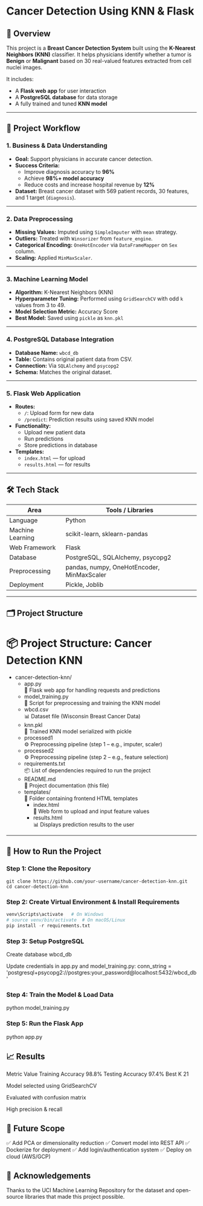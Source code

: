 # Cancer Detection Using KNN & Flask

## 📌 Overview
This project is a **Breast Cancer Detection System** built using the **K-Nearest Neighbors (KNN)** classifier. It helps physicians identify whether a tumor is **Benign** or **Malignant** based on 30 real-valued features extracted from cell nuclei images.

It includes:
- A **Flask web app** for user interaction
- A **PostgreSQL database** for data storage
- A fully trained and tuned **KNN model**

---

## 🚀 Project Workflow

### 1. Business & Data Understanding
- **Goal:** Support physicians in accurate cancer detection.
- **Success Criteria:**
  - Improve diagnosis accuracy to **96%**
  - Achieve **98%+ model accuracy**
  - Reduce costs and increase hospital revenue by **12%**
- **Dataset:** Breast cancer dataset with 569 patient records, 30 features, and 1 target (`diagnosis`).

---

### 2. Data Preprocessing
- **Missing Values:** Imputed using `SimpleImputer` with `mean` strategy.
- **Outliers:** Treated with `Winsorizer` from `feature_engine`.
- **Categorical Encoding:** `OneHotEncoder` via `DataFrameMapper` on `Sex` column.
- **Scaling:** Applied `MinMaxScaler`.

---

### 3. Machine Learning Model
- **Algorithm:** K-Nearest Neighbors (KNN)
- **Hyperparameter Tuning:** Performed using `GridSearchCV` with odd `k` values from 3 to 49.
- **Model Selection Metric:** Accuracy Score
- **Best Model:** Saved using `pickle` as `knn.pkl`

---

### 4. PostgreSQL Database Integration
- **Database Name:** `wbcd_db`
- **Table:** Contains original patient data from CSV.
- **Connection:** Via `SQLAlchemy` and `psycopg2`
- **Schema:** Matches the original dataset.

---

### 5. Flask Web Application
- **Routes:**
  - `/`: Upload form for new data
  - `/predict`: Prediction results using saved KNN model
- **Functionality:**
  - Upload new patient data
  - Run predictions
  - Store predictions in database
- **Templates:**
  - `index.html` — for upload
  - `results.html` — for results

---

## 🛠 Tech Stack

| Area                  | Tools / Libraries                         |
|-----------------------|--------------------------------------------|
| Language              | Python                                     |
| Machine Learning      | scikit-learn, sklearn-pandas               |
| Web Framework         | Flask                                      |
| Database              | PostgreSQL, SQLAlchemy, psycopg2           |
| Preprocessing         | pandas, numpy, OneHotEncoder, MinMaxScaler |
| Deployment            | Pickle, Joblib                             |

---

## 🗂 Project Structure

# 📦 Project Structure: Cancer Detection KNN

- cancer-detection-knn/
  - app.py  
    📄 Flask web app for handling requests and predictions
  - model_training.py  
    📄 Script for preprocessing and training the KNN model
  - wbcd.csv  
    📊 Dataset file (Wisconsin Breast Cancer Data)
  - knn.pkl  
    🧠 Trained KNN model serialized with pickle
  - processed1  
    ⚙️ Preprocessing pipeline (step 1 – e.g., imputer, scaler)
  - processed2  
    ⚙️ Preprocessing pipeline (step 2 – e.g., feature selection)
  - requirements.txt  
    📦 List of dependencies required to run the project
  - README.md  
    📘 Project documentation (this file)
  - templates/  
    📁 Folder containing frontend HTML templates
    - index.html  
      📝 Web form to upload and input feature values
    - results.html  
      📊 Displays prediction results to the user



---

## 🧪 How to Run the Project

### Step 1: Clone the Repository
```
git clone https://github.com/your-username/cancer-detection-knn.git
cd cancer-detection-knn
```
### Step 2: Create Virtual Environment & Install Requirements
```python -m venv venv
venv\Scripts\activate   # On Windows
# source venv/bin/activate  # On macOS/Linux
pip install -r requirements.txt
```
### Step 3: Setup PostgreSQL
Create database wbcd_db

Update credentials in app.py and model_training.py:
conn_string = 'postgresql+psycopg2://postgres:your_password@localhost:5432/wbcd_db'

### Step 4: Train the Model & Load Data
python model_training.py

### Step 5: Run the Flask App
python app.py

## 📈 Results
Metric	            Value
Training Accuracy  	98.8%
Testing Accuracy	  97.4%
Best K	               21

Model selected using GridSearchCV

Evaluated with confusion matrix

High precision & recall

## 🧠 Future Scope
✅ Add PCA or dimensionality reduction
✅ Convert model into REST API
✅ Dockerize for deployment
✅ Add login/authentication system
✅ Deploy on cloud (AWS/GCP)

## 🙌 Acknowledgements
Thanks to the UCI Machine Learning Repository for the dataset and open-source libraries that made this project possible.
